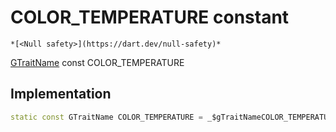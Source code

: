 


# COLOR_TEMPERATURE constant




    *[<Null safety>](https://dart.dev/null-safety)*


[GTraitName](../../third_party_yonomi_graphql_schema_schema.docs.schema.gql/GTraitName-class.md) const COLOR_TEMPERATURE
  







## Implementation

```dart
static const GTraitName COLOR_TEMPERATURE = _$gTraitNameCOLOR_TEMPERATURE;


```







